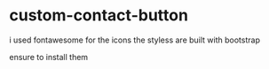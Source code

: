 # custom-contact-button
i used fontawesome for the icons
the styless are built with bootstrap

ensure to install them 
